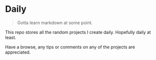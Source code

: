 # Daily

> Gotta learn markdown at some point.

This repo stores all the random projects I create daily. Hopefully daily at least.

Have a browse, any tips or comments on any of the projects are appreciated.
